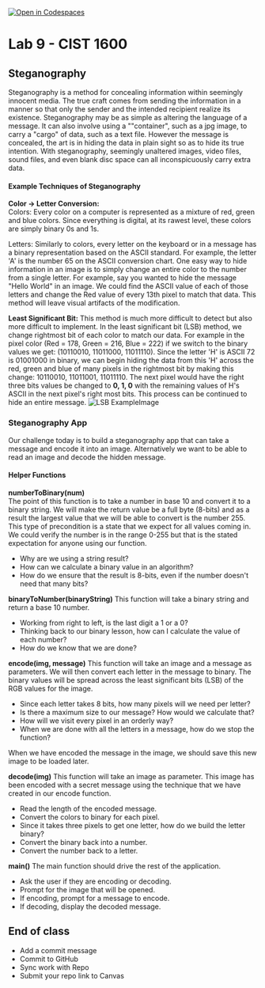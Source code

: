 [![Open in Codespaces](https://classroom.github.com/assets/launch-codespace-2972f46106e565e64193e422d61a12cf1da4916b45550586e14ef0a7c637dd04.svg)](https://classroom.github.com/open-in-codespaces?assignment_repo_id=19096541)
# Lab 9 - CIST 1600

## Steganography

Steganography is a method for concealing information within seemingly innocent media. The true craft comes from sending the information in a manner so that only the sender and the intended recipient realize its existence. Steganography may be as simple as altering the language of a message. It can also involve using a ""container", such as a jpg image, to carry a "cargo" of data, such as a text file. However the message is concealed, the art is in hiding the data in plain sight so as to hide its true intention. With steganography, seemingly unaltered images, video files, sound files, and even blank disc space can all inconspicuously carry extra data.

#### Example Techniques of Steganography
**Color -> Letter Conversion:**  
Colors:  Every color on a computer is represented as a mixture of red, green and blue colors.  Since everything is digital, at its rawest level, these colors are simply binary 0s and 1s.

Letters:  Similarly to colors, every letter on the keyboard or in a message has a binary representation based on the ASCII standard.  For example, the letter 'A' is the number 65 on the ASCII conversion chart.  One easy way to hide information in an image is to simply change an entire color to the number from a single letter.  For example, say you wanted to hide the message "Hello World" in an image.  We could find the ASCII value of each of those letters and change the Red value of every 13th pixel to match that data.  This method will leave visual artifacts of the modification.

**Least Significant Bit:** This method is much more difficult to detect but also more difficult to implement.  In the least significant bit (LSB) method, we change rightmost bit of each color to match our data.  For example in the pixel color  (Red = 178, Green = 216, Blue = 222) if we switch to the binary values we get: (10110010, 11011000, 11011110).  Since the letter 'H' is ASCII 72 is 01001000 in binary, we can begin hiding the data from this 'H' across the red, green and blue of many pixels in the rightmost bit by making this change: 10110010, 11011001, 11011110.  The next pixel would have the right three bits values be changed to **0, 1, 0** with the remaining values of H's ASCII in the next pixel's right most bits.  This process can be continued to hide an entire message.
![LSB ExampleImage](https://blog.switchfast.com/hs-fs/hubfs/Threats%20Hiding%20in%20Plain%20Sight%20Digital%20Steganography%20on%20the%20Rise.png?width=600&name=Threats%20Hiding%20in%20Plain%20Sight%20Digital%20Steganography%20on%20the%20Rise.png)

### Steganography App
Our challenge today is to build a steganography app that can take a message and encode it into an image. Alternatively we want to be able to read an image and decode the hidden message.

#### Helper Functions
**numberToBinary(num)**  
The point of this function is to take a number in base 10 and convert it to a binary string. We will make the return value be a full byte (8-bits) and as a result the largest value that we will be able to convert is the number 255.
This type of precondition is a state that we expect for all values coming in. We could verify the number is in the range 0-255 but that is the stated expectation for anyone using our function.

- Why are we using a string result?
- How can we calculate a binary value in an algorithm?
- How do we ensure that the result is 8-bits, even if the number doesn't need that many bits?


**binaryToNumber(binaryString)**
This function will take a binary string and return a base 10 number.
- Working from right to left, is the last digit a 1 or a 0?
- Thinking back to our binary lesson, how can I calculate the value of each number?
- How do we know that we are done?


**encode(img, message)**
This function will take an image and a message as parameters. We will then convert each letter in the message to binary. The binary values will be spread across the least significant bits (LSB) of the RGB values for the image.
- Since each letter takes 8 bits, how many pixels will we need per letter?
- Is there a maximum size to our message? How would we calculate that?
- How will we visit every pixel in an orderly way?
- When we are done with all the letters in a message, how do we stop the function?

When we have encoded the message in the image, we should save this new image to be loaded later.


**decode(img)**
This function will take an image as parameter. This image has been encoded with a secret message using the technique that we have created in our encode function.
- Read the length of the encoded message.
- Convert the colors to binary for each pixel.
- Since it takes three pixels to get one letter, how do we build the letter binary?
- Convert the binary back into a number.
- Convert the number back to a letter.

**main()**
The main function should drive the rest of the application.
- Ask the user if they are encoding or decoding.
- Prompt for the image that will be opened.
- If encoding, prompt for a message to encode.
- If decoding, display the decoded message.

## End of class
- Add a commit message
- Commit to GitHub
- Sync work with Repo
- Submit your repo link to Canvas
